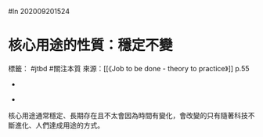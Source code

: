 #ln 202009201524
# 核心用途的性質：穩定不變
標籤： #jtbd #關注本質 
來源：[[《Job to be done - theory to practice》]] p.55

-

>

-

核心用途通常穩定、長期存在且不太會因為時間有變化，會改變的只有隨著科技不斷進化、人們達成用途的方式。